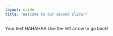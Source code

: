 ```yaml
---
layout: slide
title: "Welcome to our second slide!"
---
```

Your text HAHAHAA
Use the left arrow to go back!
